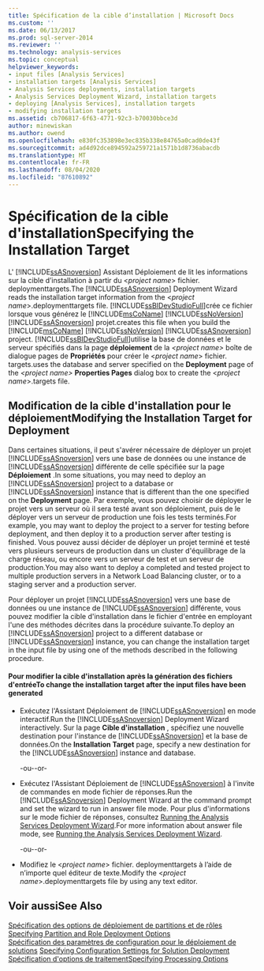 ```yaml
---
title: Spécification de la cible d’installation | Microsoft Docs
ms.custom: ''
ms.date: 06/13/2017
ms.prod: sql-server-2014
ms.reviewer: ''
ms.technology: analysis-services
ms.topic: conceptual
helpviewer_keywords:
- input files [Analysis Services]
- installation targets [Analysis Services]
- Analysis Services deployments, installation targets
- Analysis Services Deployment Wizard, installation targets
- deploying [Analysis Services], installation targets
- modifying installation targets
ms.assetid: cb706817-6f63-4771-92c3-b70030bbce3d
author: minewiskan
ms.author: owend
ms.openlocfilehash: e830fc353898e3ec835b338e84765a0cad0de43f
ms.sourcegitcommit: ad4d92dce894592a259721a1571b1d8736abacdb
ms.translationtype: MT
ms.contentlocale: fr-FR
ms.lasthandoff: 08/04/2020
ms.locfileid: "87610892"
---
```

# <a name="specifying-the-installation-target"></a><span data-ttu-id="1fe57-102">Spécification de la cible d'installation</span><span class="sxs-lookup"><span data-stu-id="1fe57-102">Specifying the Installation Target</span></span>
  <span data-ttu-id="1fe57-103">L' [!INCLUDE[ssASnoversion](../../includes/ssasnoversion-md.md)] Assistant Déploiement de lit les informations sur la cible d’installation à partir du \<*project name*> fichier. deploymenttargets.</span><span class="sxs-lookup"><span data-stu-id="1fe57-103">The [!INCLUDE[ssASnoversion](../../includes/ssasnoversion-md.md)] Deployment Wizard reads the installation target information from the \<*project name*>.deploymenttargets file.</span></span> [!INCLUDE[ssBIDevStudioFull](../../includes/ssbidevstudiofull-md.md)]<span data-ttu-id="1fe57-104">crée ce fichier lorsque vous générez le [!INCLUDE[msCoName](../../includes/msconame-md.md)] [!INCLUDE[ssNoVersion](../../includes/ssnoversion-md.md)] [!INCLUDE[ssASnoversion](../../includes/ssasnoversion-md.md)] projet.</span><span class="sxs-lookup"><span data-stu-id="1fe57-104">creates this file when you build the [!INCLUDE[msCoName](../../includes/msconame-md.md)] [!INCLUDE[ssNoVersion](../../includes/ssnoversion-md.md)] [!INCLUDE[ssASnoversion](../../includes/ssasnoversion-md.md)] project.</span></span> [!INCLUDE[ssBIDevStudioFull](../../includes/ssbidevstudiofull-md.md)]<span data-ttu-id="1fe57-105">utilise la base de données et le serveur spécifiés dans la page **déploiement** de la *\<project name>* boîte de dialogue pages de **Propriétés** pour créer le \<*project name*> fichier. targets.</span><span class="sxs-lookup"><span data-stu-id="1fe57-105">uses the database and server specified on the **Deployment** page of the *\<project name>* **Properties Pages** dialog box to create the \<*project name*>.targets file.</span></span>  
  
## <a name="modifying-the-installation-target-for-deployment"></a><span data-ttu-id="1fe57-106">Modification de la cible d'installation pour le déploiement</span><span class="sxs-lookup"><span data-stu-id="1fe57-106">Modifying the Installation Target for Deployment</span></span>  
 <span data-ttu-id="1fe57-107">Dans certaines situations, il peut s'avérer nécessaire de déployer un projet [!INCLUDE[ssASnoversion](../../includes/ssasnoversion-md.md)] vers une base de données ou une instance de [!INCLUDE[ssASnoversion](../../includes/ssasnoversion-md.md)] différente de celle spécifiée sur la page **Déploiement** .</span><span class="sxs-lookup"><span data-stu-id="1fe57-107">In some situations, you may need to deploy an [!INCLUDE[ssASnoversion](../../includes/ssasnoversion-md.md)] project to a database or [!INCLUDE[ssASnoversion](../../includes/ssasnoversion-md.md)] instance that is different than the one specified on the **Deployment** page.</span></span> <span data-ttu-id="1fe57-108">Par exemple, vous pouvez choisir de déployer le projet vers un serveur où il sera testé avant son déploiement, puis de le déployer vers un serveur de production une fois les tests terminés.</span><span class="sxs-lookup"><span data-stu-id="1fe57-108">For example, you may want to deploy the project to a server for testing before deployment, and then deploy it to a production server after testing is finished.</span></span> <span data-ttu-id="1fe57-109">Vous pouvez aussi décider de déployer un projet terminé et testé vers plusieurs serveurs de production dans un cluster d'équilibrage de la charge réseau, ou encore vers un serveur de test et un serveur de production.</span><span class="sxs-lookup"><span data-stu-id="1fe57-109">You may also want to deploy a completed and tested project to multiple production servers in a Network Load Balancing cluster, or to a staging server and a production server.</span></span>  
  
 <span data-ttu-id="1fe57-110">Pour déployer un projet [!INCLUDE[ssASnoversion](../../includes/ssasnoversion-md.md)] vers une base de données ou une instance de [!INCLUDE[ssASnoversion](../../includes/ssasnoversion-md.md)] différente, vous pouvez modifier la cible d'installation dans le fichier d'entrée en employant l'une des méthodes décrites dans la procédure suivante.</span><span class="sxs-lookup"><span data-stu-id="1fe57-110">To deploy an [!INCLUDE[ssASnoversion](../../includes/ssasnoversion-md.md)] project to a different database or [!INCLUDE[ssASnoversion](../../includes/ssasnoversion-md.md)] instance, you can change the installation target in the input file by using one of the methods described in the following procedure.</span></span>  
  
#### <a name="to-change-the-installation-target-after-the-input-files-have-been-generated"></a><span data-ttu-id="1fe57-111">Pour modifier la cible d'installation après la génération des fichiers d'entrée</span><span class="sxs-lookup"><span data-stu-id="1fe57-111">To change the installation target after the input files have been generated</span></span>  
  
-   <span data-ttu-id="1fe57-112">Exécutez l'Assistant Déploiement de [!INCLUDE[ssASnoversion](../../includes/ssasnoversion-md.md)] en mode interactif.</span><span class="sxs-lookup"><span data-stu-id="1fe57-112">Run the [!INCLUDE[ssASnoversion](../../includes/ssasnoversion-md.md)] Deployment Wizard interactively.</span></span> <span data-ttu-id="1fe57-113">Sur la page **Cible d'installation** , spécifiez une nouvelle destination pour l'instance de [!INCLUDE[ssASnoversion](../../includes/ssasnoversion-md.md)] et la base de données.</span><span class="sxs-lookup"><span data-stu-id="1fe57-113">On the **Installation Target** page, specify a new destination for the [!INCLUDE[ssASnoversion](../../includes/ssasnoversion-md.md)] instance and database.</span></span>  
  
     <span data-ttu-id="1fe57-114">-ou-</span><span class="sxs-lookup"><span data-stu-id="1fe57-114">-or-</span></span>  
  
-   <span data-ttu-id="1fe57-115">Exécutez l'Assistant Déploiement de [!INCLUDE[ssASnoversion](../../includes/ssasnoversion-md.md)] à l'invite de commandes en mode fichier de réponses.</span><span class="sxs-lookup"><span data-stu-id="1fe57-115">Run the [!INCLUDE[ssASnoversion](../../includes/ssasnoversion-md.md)] Deployment Wizard at the command prompt and set the wizard to run in answer file mode.</span></span> <span data-ttu-id="1fe57-116">Pour plus d'informations sur le mode fichier de réponses, consultez [Running the Analysis Services Deployment Wizard](running-the-analysis-services-deployment-wizard.md).</span><span class="sxs-lookup"><span data-stu-id="1fe57-116">For more information about answer file mode, see [Running the Analysis Services Deployment Wizard](running-the-analysis-services-deployment-wizard.md).</span></span>  
  
     <span data-ttu-id="1fe57-117">-ou-</span><span class="sxs-lookup"><span data-stu-id="1fe57-117">-or-</span></span>  
  
-   <span data-ttu-id="1fe57-118">Modifiez le \<*project name*> fichier. deploymenttargets à l’aide de n’importe quel éditeur de texte.</span><span class="sxs-lookup"><span data-stu-id="1fe57-118">Modify the \<*project name*>.deploymenttargets file by using any text editor.</span></span>  
  
## <a name="see-also"></a><span data-ttu-id="1fe57-119">Voir aussi</span><span class="sxs-lookup"><span data-stu-id="1fe57-119">See Also</span></span>  
 <span data-ttu-id="1fe57-120">[Spécification des options de déploiement de partitions et de rôles](deployment-script-files-partition-and-role-deployment-options.md) </span><span class="sxs-lookup"><span data-stu-id="1fe57-120">[Specifying Partition and Role Deployment Options](deployment-script-files-partition-and-role-deployment-options.md) </span></span>  
 <span data-ttu-id="1fe57-121">[Spécification des paramètres de configuration pour le déploiement de solutions](deployment-script-files-solution-deployment-config-settings.md) </span><span class="sxs-lookup"><span data-stu-id="1fe57-121">[Specifying Configuration Settings for Solution Deployment](deployment-script-files-solution-deployment-config-settings.md) </span></span>  
 [<span data-ttu-id="1fe57-122">Spécification d'options de traitement</span><span class="sxs-lookup"><span data-stu-id="1fe57-122">Specifying Processing Options</span></span>](deployment-script-files-specifying-processing-options.md)  
  
  
